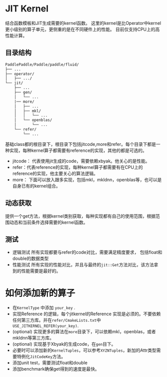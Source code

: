 # JIT Kernel

结合函数模板和JIT生成需要的kernel函数。
这里的kernel是比Operator中kernel更小级别的算子单元，更侧重的是在不同硬件上的性能。
目前仅支持CPU上的高性能计算。

## 目录结构

```txt
PaddlePaddle/Paddle/paddle/fluid/
├── ...
├── operator/
│   ├── .../
└── jit/
    ├── ...
    ├── gen/
    │   └── ...
    |── more/
    │   ├── ...
    │   ├── mkl/
    │   │   └── ...
    │   └── openblas/
    │       └── ...
    └── refer/
        └── ...
```

基础class都的根目录下，根目录下包括jitcode,more和refer。每个目录下都是一种实现，每种kernel算子都需要有reference的实现，其他的都是可选的。
- jitcode： 代表使用jit生成的code，需要依赖xbyak。他关心的是性能。
- refer：代表reference的实现，每种kernel算子都需要有在CPU上的reference的实现，他主要关心的算法逻辑。
- more： 下面可以放入跟多实现，包括mkl，mkldnn，openblas等，也可以是自身已有的kernel组合。

## 动态获取

提供一个get方法，根据kernel类别获取，每种实现都有自己的使用范围，根据范围动态和当前条件选择需要的kernel函数。

## 测试

- 逻辑测试
    所有实现都要与refer的code对比，需要满足精度要求， 包括float和double的数据类型
- 性能测试
    所有实现的性能对比，并且与最终的`jit::Get`方法对比，该方法拿到的性能需要是最好的。

# 如何添加新的算子

- 在`KernelType` 中添加 `your_key` .
- 实现Reference 的逻辑，每个jitkernel的Reference 实现是必须的。不要依赖任何第三方库。并在`refer/CmakeLists.txt`中`USE_JITKERNEL_REFER(your_key)`.
- (optional) 实现更多的算法在`more`目录下，可以依赖mkl，openblas，或者mkldnn等第三方库。
- (optional) 实现基于Xbyak的生成code，在`gen`目下。
- 必要时可以添加新的`KernelTuples`，可以参考`XYZNTuples`，新加的Attr类型需要特例化`JitCodeKey`方法。
- 添加unit test，需要测试float和double
- 添加benchmark确保get得到的速度是最快。
